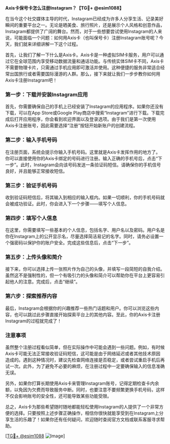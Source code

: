 **Axis卡保号卡怎么注册Instagram？【TG💪+ @esim1088】**

在当今这个社交媒体主导的时代，Instagram已经成为许多人分享生活、记录美好瞬间的重要平台之一。无论是晒美食、旅行照片，还是展示个人风格和创意作品，Instagram都提供了广阔的舞台。然而，对于一些想要尝试使用Instagram的人来说，可能面临一个问题：如何用Axis卡（也叫保号卡）注册Instagram账号呢？今天，我们就来详细讲解一下这个过程。

首先，让我们了解一下什么是Axis卡。Axis卡是一种虚拟SIM卡服务，用户可以通过它在全球范围内享受移动数据流量和通话功能。与传统实体SIM卡不同，Axis卡不需要物理卡片，只需通过手机应用即可激活并使用。这种便捷的服务非常适合经常出国旅行或者需要国际漫游的人群。那么，接下来就让我们一步步教你如何用Axis卡注册Instagram吧！

### 第一步：下载并安装Instagram应用

首先，你需要确保自己的手机上已经安装了Instagram的应用程序。如果你还没有下载，可以在App Store或Google Play商店中搜索“Instagram”进行下载。下载完成后打开应用程序，你会看到欢迎界面以及登录选项。由于我们是第一次使用Axis卡注册账号，因此需要选择“注册”按钮开始新账户的创建流程。

### 第二步：输入手机号码

在注册页面，系统会提示你输入手机号码。这里就是Axis卡发挥作用的地方了。你可以直接使用你的Axis卡绑定的号码进行注册。输入正确的手机号后，点击“下一步”。此时，Instagram会向该号码发送一条验证码短信。请确保你的手机信号良好，并且能够正常接收短信。

### 第三步：验证手机号码

收到验证码短信后，将其输入到相应的输入框内。如果一切顺利，你的手机号码就会被成功验证。此时，你会进入下一个步骤——填写个人信息。

### 第四步：填写个人信息

在这里，你需要填写一些基本的个人信息，包括名字、用户名以及密码。用户名是你在Instagram上的公开显示名，尽量选择简洁易记的名字。同时，请务必设置一个强密码以保护你的账户安全。完成这些信息后，点击“下一步”。

### 第五步：上传头像和简介

接下来，你可以选择上传一张照片作为自己的头像，并填写一段简短的自我介绍。虽然这不是强制性的，但一个有吸引力的头像和简介可以帮助你在平台上更容易引起他人的注意。完成后，点击“继续”。

### 第六步：探索推荐内容

最后，Instagram会根据你的兴趣推荐一些热门话题和用户。你可以浏览这些内容，也可以跳过此步骤直接开始探索平台上的其他内容。至此，你的Axis卡注册Instagram的过程就完成了！

### 注意事项

虽然整个注册过程看似简单，但在实际操作中可能会遇到一些问题。例如，有时候Axis卡可能无法正常接收验证码短信，这可能是由于网络延迟或者其他技术原因造成的。遇到这种情况时，建议先检查网络连接是否稳定，或者尝试重启手机后再试一次。此外，为了避免不必要的麻烦，在注册过程中一定要确保输入的信息准确无误。

另外，如果你打算长期使用Axis卡来管理Instagram账号，记得定期检查卡内余额，以免因为欠费而导致服务中断。同时，也要注意不要频繁更换手机号码，这样不仅会影响账号的安全性，还可能导致某些功能受限。

总之，Axis卡为那些希望随时随地都能轻松使用Instagram的人提供了一个非常方便的选择。只要按照上述步骤正确操作，相信你很快就能享受到在Instagram上分享生活的乐趣了！如果你还有任何疑问，欢迎随时查阅官方文档或联系客服寻求帮助。

[[TG💪+ @esim1088](https://t.me/s/esim1088) ![Image](https://i.postimg.cc/4NQfJmqS/Snipaste-2025-05-13-00-14-12.png)]